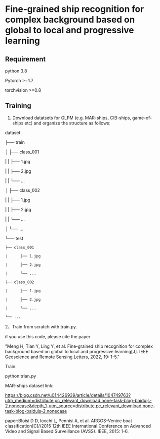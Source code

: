 # Fine-grained ship recognition for complex background based on global to local and progressive learning
## Requirement
python 3.8

Pytorch >=1.7

torchvision >=0.8

## Training

1. Download datatsets for GLPM (e.g. MAR-ships, CIB-ships, game-of-ships etc) and organize the structure as follows:

dataset

├── train

│   ├── class_001

|   |      ├── 1.jpg

|   |      ├── 2.jpg

|   |      └── ...

│   ├── class_002

|   |      ├── 1.jpg

|   |      ├── 2.jpg

|   |      └── ...

│   └── ...

└── test

    ├── class_001
    
    |      ├── 1.jpg
    
    |      ├── 2.jpg
    
    |      └── ...
    
    ├── class_002
    
    |      ├── 1.jpg
    
    |      ├── 2.jpg
    
    |      └── ...
    
    └── ...

2、Train from scratch with train.py.
   


if you  use this code, please cite the paper 

"Meng H, Tian Y, Ling Y, et al. Fine-grained ship recognition for complex background based on global to local and progressive learning[J]. IEEE Geoscience and Remote Sensing Letters, 2022, 19: 1-5."

Train

python trian.py

MAR-ships dataset link:

https://blog.csdn.net/u014426939/article/details/104749763?utm_medium=distribute.pc_relevant_download.none-task-blog-baidujs-2.nonecase&depth_1-utm_source=distribute.pc_relevant_download.none-task-blog-baidujs-2.nonecase

paper:Bloisi D D, Iocchi L, Pennisi A, et al. ARGOS-Venice boat classification[C]//2015 12th IEEE International Conference on Advanced Video and Signal Based Surveillance (AVSS). IEEE, 2015: 1-6.
